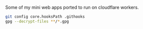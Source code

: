 Some of my mini web apps ported to run on cloudflare workers.


```sh
git config core.hooksPath .githooks
gpg --decrypt-files **/*.gpg
```
